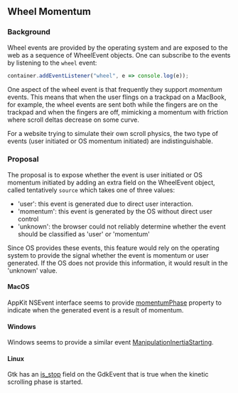 ## Wheel Momentum

### Background

Wheel events are provided by the operating system and are exposed to the web as
a sequence of WheelEvent objects. One can subscribe to the events by listening
to the `wheel` event:

```js
container.addEventListener("wheel", e => console.log(e));
```

One aspect of the wheel event is that frequently they support _momentum_ events.
This means that when the user flings on a trackpad on a MacBook, for example,
the wheel events are sent both while the fingers are on the trackpad and when
the fingers are off, mimicking a momentum with friction where scroll deltas
decrease on some curve.

For a website trying to simulate their own scroll physics, the two type of
events (user initiated or OS momentum initiated) are indistinguishable.

### Proposal

The proposal is to expose whether the event is user initiated or OS momentum
initiated by adding an extra field on the WheelEvent object, called tentatively
`source` which takes one of three values:

* 'user': this event is generated due to direct user interaction.
* 'momentum': this event is generated by the OS without direct user control
* 'unknown': the browser could not reliably determine whether the event should
  be classified as 'user' or 'momentum'

Since OS provides these events, this feature would rely on the operating system
to provide the signal whether the event is momentum or user generated. If the OS
does not provide this information, it would result in the 'unknown' value.

#### MacOS

AppKit NSEvent interface seems to provide
[momentumPhase](https://developer.apple.com/documentation/appkit/nsevent/momentumphase)
property to indicate when the generated event is a result of momentum.

#### Windows

Windows seems to provide a similar event
[ManipulationInertiaStarting](https://learn.microsoft.com/en-us/uwp/api/windows.ui.xaml.uielement.manipulationinertiastarting).

#### Linux

Gtk has an [is_stop](https://docs.gtk.org/gdk4/method.ScrollEvent.is_stop.html)
field on the GdkEvent that is true when the kinetic scrolling phase is started.
